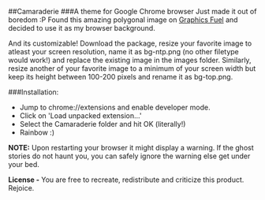 ##Camaraderie
###A theme for Google Chrome browser
Just made it out of boredom :P
Found this amazing polygonal image on [Graphics Fuel](http://www.graphicsfuel.com/2014/09/10-free-polygon-backgrounds/) and decided to use it as my browser background.

And its customizable! Download the package, resize your favorite image to atleast your screen resolution, name it as bg-ntp.png (no other filetype would work!) and replace the existing image in the images folder. Similarly, resize another of your favorite image to a minimum of your screen width but keep its height between 100-200 pixels and rename it as bg-top.png.

###Installation:
* Jump to chrome://extensions and enable developer mode.
* Click on 'Load unpacked extension...'
* Select the Camaraderie folder and hit OK (literally!)
* Rainbow :)

__NOTE:__ Upon restarting your browser it might display a warning. If the ghost stories do not haunt you, you can safely ignore the warning else get under your bed.

__License -__ You are free to recreate, redistribute and criticize this product. Rejoice.

